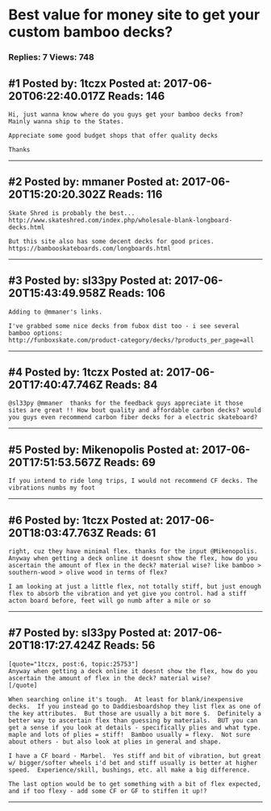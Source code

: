 # Best value for money site to get your custom bamboo decks?

### Replies: 7 Views: 748

## \#1 Posted by: 1tczx Posted at: 2017-06-20T06:22:40.017Z Reads: 146

```
Hi, just wanna know where do you guys get your bamboo decks from? Mainly wanna ship to the States.

Appreciate some good budget shops that offer quality decks

Thanks
```

---
## \#2 Posted by: mmaner Posted at: 2017-06-20T15:20:20.302Z Reads: 116

```
Skate Shred is probably the best...
http://www.skateshred.com/index.php/wholesale-blank-longboard-decks.html

But this site also has some decent decks for good prices.
https://bambooskateboards.com/longboards.html
```

---
## \#3 Posted by: sl33py Posted at: 2017-06-20T15:43:49.958Z Reads: 106

```
Adding to @mmaner's links.

I've grabbed some nice decks from fubox dist too - i see several bamboo options:
http://funboxskate.com/product-category/decks/?products_per_page=all
```

---
## \#4 Posted by: 1tczx Posted at: 2017-06-20T17:40:47.746Z Reads: 84

```
@sl33py @mmaner  thanks for the feedback guys appreciate it those sites are great !! How bout quality and affordable carbon decks? would you guys even recommend carbon fiber decks for a electric skateboard?
```

---
## \#5 Posted by: Mikenopolis Posted at: 2017-06-20T17:51:53.567Z Reads: 69

```
If you intend to ride long trips, I would not recommend CF decks. The vibrations numbs my foot
```

---
## \#6 Posted by: 1tczx Posted at: 2017-06-20T18:03:47.763Z Reads: 61

```
right, cuz they have minimal flex. thanks for the input @Mikenopolis. Anyway when getting a deck online it doesnt show the flex, how do you ascertain the amount of flex in the deck? material wise? like bamboo > southern-wood > olive wood in terms of flex? 

I am looking at just a little flex, not totally stiff, but just enough flex to absorb the vibration and yet give you control. had a stiff acton board before, feet will go numb after a mile or so
```

---
## \#7 Posted by: sl33py Posted at: 2017-06-20T18:17:27.424Z Reads: 56

```
[quote="1tczx, post:6, topic:25753"]
Anyway when getting a deck online it doesnt show the flex, how do you ascertain the amount of flex in the deck? material wise?
[/quote]

When searching online it's tough.  At least for blank/inexpensive decks.  If you instead go to Daddiesboardshop they list flex as one of the key attributes.  But those are usually a bit more $.  Definitely a better way to ascertain flex than guessing by materials.  BUT you can get a sense if you look at details - specifically plies and what type.  maple and lots of plies = stiff!  Bamboo usually = flexy.  Not sure about others - but also look at plies in general and shape.

I have a CF board - Marbel.  Yes stiff and bit of vibration, but great w/ bigger/softer wheels i'd bet and stiff usually is better at higher speed.  Experience/skill, bushings, etc. all make a big difference.

The last option would be to get something with a bit of flex expected, and if too flexy - add some CF or GF to stiffen it up!?
```

---
